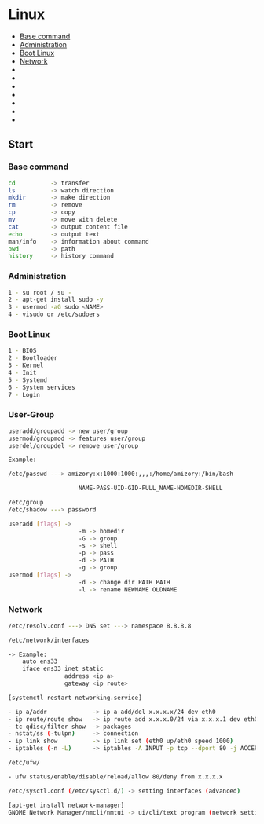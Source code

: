 # Linux

* [Base command](#command)
* [Administration](#administration)
* [Boot Linux](#boot)
* [Network](#network)
* [](#)
* [](#)
* [](#)
* [](#)
* [](#)
* [](#)
* [](#)

## Start

### <a id="command">Base command</a>

```sh
cd          -> transfer
ls          -> watch direction
mkdir       -> make direction 
rm          -> remove
cp          -> copy
mv          -> move with delete
cat         -> output content file
echo        -> output text
man/info    -> information about command
pwd         -> path
history     -> history command
```

### <a id="administration">Administration</a>

```sh
1 - su root / su -
2 - apt-get install sudo -y 
3 - usermod -aG sudo <NAME>
4 - visudo or /etc/sudoers
```

### <a id="boot">Boot Linux</a>

```sh
1 - BIOS
2 - Bootloader
3 - Kernel
4 - Init
5 - Systemd
6 - System services
7 - Login
```

### <a id="uid-gid">User-Group</a>

```sh
useradd/groupadd -> new user/group 
usermod/groupmod -> features user/group
userdel/groupdel -> remove user/group

Example: 

/etc/passwd ---> amizory:x:1000:1000:,,,:/home/amizory:/bin/bash

                    NAME-PASS-UID-GID-FULL_NAME-HOMEDIR-SHELL

/etc/group
/etc/shadow ---> password

useradd [flags] ->
                    -m -> homedir
                    -G -> group
                    -s -> shell
                    -p -> pass
                    -d -> PATH
                    -g -> group
usermod [flags] ->
                    -d -> change dir PATH PATH
                    -l -> rename NEWNAME OLDNAME

```

### <a id="network">Network</a>

```sh
/etc/resolv.conf ---> DNS set ---> namespace 8.8.8.8

/etc/network/interfaces

-> Example:
    auto ens33
    iface ens33 inet static
                address <ip a>
                gateway <ip route>

[systemctl restart networking.service]

- ip a/addr             -> ip a add/del x.x.x.x/24 dev eth0
- ip route/route show   -> ip route add x.x.x.0/24 via x.x.x.1 dev eth0
- tc qdisc/filter show  -> packages
- nstat/ss (-tulpn)     -> connection 
- ip link show          -> ip link set (eth0 up/eth0 speed 1000)
- iptables (-n -L)      -> iptables -A INPUT -p tcp --dport 80 -j ACCEPT

/etc/ufw/

- ufw status/enable/disable/reload/allow 80/deny from x.x.x.x

/etc/sysctl.conf (/etc/sysctl.d/) -> setting interfaces (advanced)

[apt-get install network-manager]
GNOME Network Manager/nmcli/nmtui -> ui/cli/text program (network settings)
```

